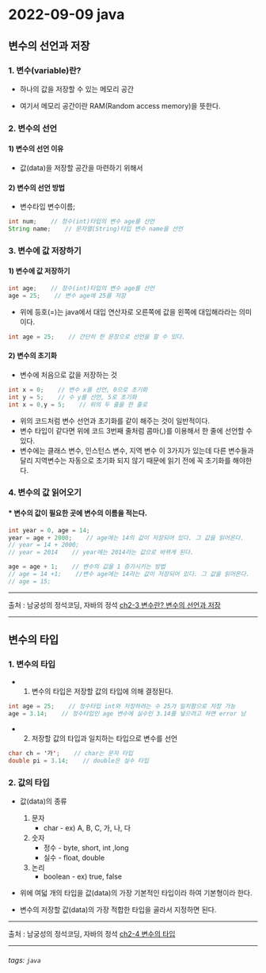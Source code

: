 # 2022-09-09 java

## 변수의 선언과 저장

### 1. 변수(variable)란?
* 하나의 값을 저장할 수 있는 메모리 공간

* 여기서 메모리 공간이란 RAM(Random access memory)을 뜻한다.

### 2. 변수의 선언

#### 1) 변수의 선언 이유
* 값(data)을 저장할 공간을 마련하기 위해서
    
#### 2) 변수의 선언 방법
* 변수타입 변수이름;
```java
int num;    // 정수(int)타입의 변수 age를 선언
String name;    // 문자열(String)타입 변수 name을 선언
```

### 3. 변수에 값 저장하기

#### 1) 변수에 값 저장하기
```java
int age;    // 정수(int)타입의 변수 age를 선언
age = 25;    // 변수 age에 25를 저장
```

* 위에 등호(=)는 java에서 대입 연산자로 오른쪽에 값을 왼쪽에 대입해라라는 의미이다.

```java
int age = 25;    // 간단히 한 문장으로 선언을 할 수 있다.
```

#### 2) 변수의 초기화
* 변수에 처음으로 값을 저장하는 것

```java
int x = 0;    // 변수 x를 선언, 0으로 초기화
int y = 5;    // 수 y를 선언, 5로 초기화
int x = 0,y = 5;    // 위의 두 줄을 한 줄로
```
* 위의 코드처럼 변수 선언과 초기화를 같이 해주는 것이 일반적이다.
* 변수 타입이 같다면 위에 코드 3번째 줄처럼 콤마(,)를 이용해서 한 줄에 선언할 수 있다.
* 변수에는 클래스 변수, 인스턴스 변수, 지역 변수 이 3가지가 있는데 다른 변수들과 달리 지역변수는 자동으로 초기화 되지 않기 때문에 읽기 전에 꼭 초기화를 해야한다.

### 4. 변수의 값 읽어오기

#### * 변수의 값이 필요한 곳에 변수의 이름을 적는다.
```java
int year = 0, age = 14;
year = age + 2000;    // age에는 14의 값이 저장되어 있다. 그 값을 읽어온다.
// year = 14 + 2000;
// year = 2014    // year에는 2014라는 값으로 바뀌게 된다.

age = age + 1;    // 변수의 값을 1 증가시키는 방법
// age = 14 +1;    //변수 age에는 14라는 값이 저장되어 있다. 그 값을 읽어온다.
// age = 15;
```

---
출처 : 남궁성의 정석코딩, 자바의 정석 [ch2-3 변수란? 변수의 선언과 저장](https://www.youtube.com/watch?v=yjRnG1iju1U&list=PLW2UjW795-f6xWA2_MUhEVgPauhGl3xIp&index=11)
___

## 변수의 타입

### 1. 변수의 타입
* 1) 변수의 타입은 저장할 값의 타입에 의해 결정된다.
```java
int age = 25;    // 정수타입 int와 저장하려는 수 25가 일치함으로 저장 가능
age = 3.14;    // 정수타입인 age 변수에 실수인 3.14를 넣으려고 하면 error 남
```
* 2) 저장할 값의 타입과 일치하는 타입으로 변수를 선언
```java
char ch = '가';    // char는 문자 타입
double pi = 3.14;    // double은 실수 타입
```

### 2. 값의 타입
* 값(data)의 종류
    1. 문자
        * char - ex) A, B, C, 가, 나, 다
    2. 숫자 
        * 정수 - byte, short, int ,long
        * 실수 - float, double
    3. 논리
        * boolean - ex) true, false
        
* 위에 여덟 개의 타입을 값(data)의 가장 기본적인 타입이라 하여 기본형이라 한다.

* 변수의 저장할 값(data)의 가장 적합한 타입을 골라서 지정하면 된다.

---
출처 : 남궁성의 정석코딩, 자바의 정석 [ch2-4 변수의 타입](https://www.youtube.com/watch?v=WL4lR3GrIto&list=PLW2UjW795-f6xWA2_MUhEVgPauhGl3xIp&index=12)
___

###### tags: `java`
